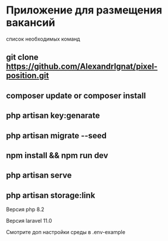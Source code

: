 <h1>Приложение для размещения вакансий</h1>
<p> список необходимых команд</p>

## git clone https://github.com/AlexandrIgnat/pixel-position.git

## composer update or composer install

## php artisan key:genarate

## php artisan migrate --seed

## npm install && npm run dev

## php artisan serve

## php artisan storage:link

Версия php 8.2 

Версия laravel 11.0 

Смотрите доп настройки среды в .env-example
